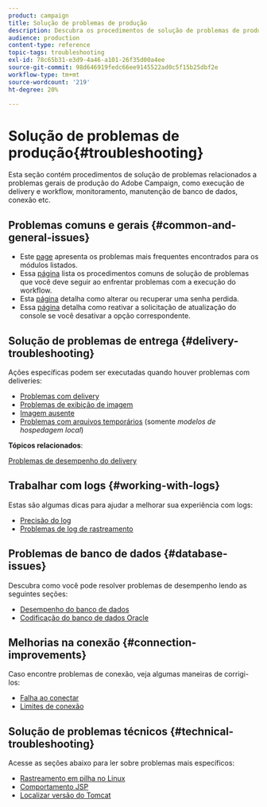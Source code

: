 ```yaml
---
product: campaign
title: Solução de problemas de produção
description: Descubra os procedimentos de solução de problemas de produção relacionados à configuração, monitoramento, processo de atualização, processamento de dados e procedimento de manutenção de banco de dados do Adobe Campaign.
audience: production
content-type: reference
topic-tags: troubleshooting
exl-id: 78c65b31-e3d9-4a46-a101-26f35d00a4ee
source-git-commit: 98d646919fedc66ee9145522ad0c5f15b25dbf2e
workflow-type: tm+mt
source-wordcount: '219'
ht-degree: 20%

---
```


# Solução de problemas de produção{#troubleshooting}

Esta seção contém procedimentos de solução de problemas relacionados a problemas gerais de produção do Adobe Campaign, como execução de delivery e workflow, monitoramento, manutenção de banco de dados, conexão etc.

## Problemas comuns e gerais {#common-and-general-issues}

* Este [page](../../production/using/modules-and-frequent-issues.md) apresenta os problemas mais frequentes encontrados para os módulos listados.
* Essa [página](../../production/using/workflow-execution.md) lista os procedimentos comuns de solução de problemas que você deve seguir ao enfrentar problemas com a execução do workflow.
* Esta [página](../../production/using/lost-password.md) detalha como alterar ou recuperar uma senha perdida.
* Essa [página](../../production/using/console-update.md) detalha como reativar a solicitação de atualização do console se você desativar a opção correspondente.

## Solução de problemas de entrega {#delivery-troubleshooting}

Ações específicas podem ser executadas quando houver problemas com deliveries:
* [Problemas com delivery](../../production/using/performance-and-throughput-issues.md#deliverability_issues)
* [Problemas de exibição de imagem](../../production/using/image-display-issues.md)
* [Imagem ausente](../../production/using/images-missing.md)
* [Problemas com arquivos temporários](../../production/using/temporary-files.md)  (somente *modelos de hospedagem local*)

**Tópicos relacionados**:

[Problemas de desempenho do delivery](../../delivery/using/delivery-performances.md)

## Trabalhar com logs {#working-with-logs}

Estas são algumas dicas para ajudar a melhorar sua experiência com logs:

* [Precisão do log](../../production/using/log-precision.md)
* [Problemas de log de rastreamento](../../production/using/tracking-logs-issues.md)

## Problemas de banco de dados {#database-issues}

Descubra como você pode resolver problemas de desempenho lendo as seguintes seções:

* [Desempenho do banco de dados](../../production/using/database-performances.md)
* [Codificação do banco de dados Oracle](../../production/using/encoding-of-the-oracle-database.md)

## Melhorias na conexão {#connection-improvements}

Caso encontre problemas de conexão, veja algumas maneiras de corrigi-los:

* [Falha ao conectar](../../production/using/failure-to-connect.md)
* [Limites de conexão](../../production/using/connection-thresholds.md)

## Solução de problemas técnicos {#technical-troubleshooting}

Acesse as seções abaixo para ler sobre problemas mais específicos:

* [Rastreamento em pilha no Linux](../../production/using/stack-trace-in-linux.md)
* [Comportamento JSP](../../production/using/jsp-behavior.md)
* [Localizar versão do Tomcat](../../production/using/locate-tomcat-version.md)
